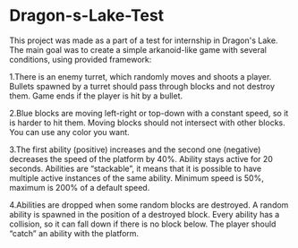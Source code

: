 # Dragon-s-Lake-Test
  This project was made as a part of a test for internship in Dragon's Lake.
  The main goal was to create a simple arkanoid-like game with several conditions, using provided framework:
  
  1.There is an enemy turret, which randomly moves and shoots a player. Bullets spawned by a turret should pass through blocks and not destroy them. Game ends if the player is hit by a bullet. 
  
  2.Blue blocks are moving left-right or top-down with a constant speed, so it is harder to hit them. Moving blocks should not intersect with other blocks. You can use any color you want.
  
  3.The first ability (positive) increases and the second one (negative) decreases the speed of the platform by 40%. Ability stays active for 20 seconds. Abilities are “stackable”, it means that it is possible to have multiple active instances of the same ability. Minimum speed is 50%, maximum is 200% of a default speed.
  
  4.Abilities are dropped when some random blocks are destroyed. A random ability is spawned in the position of a destroyed block. Every ability has a collision, so it can fall down if there is no block below. The player should “catch” an ability with the platform.

  
